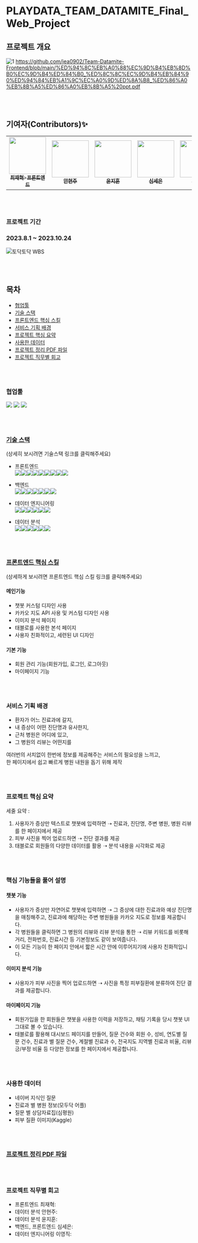 # PLAYDATA_TEAM_DATAMITE_Final_Web_Project

## 프로젝트 개요
![1](https://github.com/jea0902/Team-Datamite-Frontend/assets/62950552/b4f99ad0-3ab2-49f0-84c6-52713c08e5c6)
https://github.com/jea0902/Team-Datamite-Frontend/blob/main/%ED%94%8C%EB%A0%88%EC%9D%B4%EB%8D%B0%EC%9D%B4%ED%84%B0_%ED%8C%8C%EC%9D%B4%EB%84%90%ED%94%84%EB%A1%9C%EC%A0%9D%ED%8A%B8_%ED%86%A0%EB%8B%A5%ED%86%A0%EB%8B%A5%20ppt.pdf

<br /><br />

## 기여자(Contributors)✨
<table>
  <tr>
    <td align="center"><a href="https://github.com/jea0902"><img src="https://avatars.githubusercontent.com/u/62950552?v=4" width="100px;" alt=""><br /><sub><b>최재혁</b>><b>프론트엔드</b></sub></td>
    <td align="center"><a href="https://github.com/AhnHz"><img src="https://avatars.githubusercontent.com/u/132975657?v=4" width="100px;" alt=""><br /><sub><b>안현주</b></sub></td>
    <td align="center"><a href="https://github.com/YoonJJuny"><img src="https://avatars.githubusercontent.com/u/134353451?v=4" width="100px;" alt=""><br /><sub><b>윤지훈</b></sub></td>
    <td align="center"><a href="https://github.com/sennee"><img src="https://avatars.githubusercontent.com/u/137972957?v=4" width="100px;" alt=""><br /><sub><b>심세은</b></sub></td>
    <td align="center"><a href="https://github.com/lee-young-jik"><img src="https://avatars.githubusercontent.com/u/91588673?v=4" width="100px;" alt=""><br /><sub><b>이영직</b></sub></td>
  </tr>
</table>

<br /><br />

### 프로젝트 기간
### 2023.8.1 ~ 2023.10.24
![토닥토닥 WBS](https://github.com/jea0902/Team-Datamite-Frontend/assets/62950552/59e5acb6-e04c-4d86-910a-77652204f52f)


<br /><br />

## 목차
- [협업툴](#협업툴)
- [기술 스택](#기술-스택)
- [프론트엔드 핵심 스킬](#프론트엔드-핵심-스킬)
- [서비스 기획 배경](#서비스-기획-배경)
- [프로젝트 핵심 요약](#프로젝트-핵심-요약)
- [사용한 데이터](#사용한-데이터)
- [프로젝트 정리 PDF 파일](#프로젝트-정리-PDF-파일)
- [프로젝트 직무별 회고](#프로젝트-직무별-회고)

<br /><br />

### 협업툴
<img src="https://img.shields.io/badge/Slack-4A154B?style=for-the-badge&logo=Slack&logoColor=white"> <img src="https://img.shields.io/badge/Notion-44C1C5?style=for-the-badge&logo=Notion&logoColor=white">
<img src="https://img.shields.io/badge/GitHub-2088FF?style=for-the-badge&logo=GitHub&logoColor=white">

<br /><br />

### [기술 스택](https://github.com/jea0902/Team-Datamite-Frontend/blob/main/technical_stack_only.pdf)
(상세히 보시려면 기술스택 링크를 클릭해주세요)

- 프론트엔드 <br />
<img src="https://img.shields.io/badge/react-61DAFB?style=for-the-badge&logo=react&logoColor=white"><img src="https://img.shields.io/badge/bootstrap-7952B3?style=for-the-badge&logo=bootstrap&logoColor=white"><img src="https://img.shields.io/badge/kakao-FFCD00?style=for-the-badge&logo=kakao&logoColor=white"><img src="https://img.shields.io/badge/reacthookform-EC5990?style=for-the-badge&logo=reacthookform&logoColor=white"><img src="https://img.shields.io/badge/axios-5A29E4?style=for-the-badge&logo=axios&logoColor=white"><img src="https://img.shields.io/badge/mui-007FFF?style=for-the-badge&logo=mui&logoColor=white"><img src="https://img.shields.io/badge/html5-E34F26?style=for-the-badge&logo=html5&logoColor=white"><img src="https://img.shields.io/badge/css3-1572B6?style=for-the-badge&logo=css3&logoColor=white"><img src="https://img.shields.io/badge/javascript-F7DF1E?style=for-the-badge&logo=javascript&logoColor=white">

- 백엔드 <br />
<img src="https://img.shields.io/badge/springboot-6DB33F?style=for-the-badge&logo=springboot&logoColor=white"><img src="https://img.shields.io/badge/amazonec2-FF9900?style=for-the-badge&logo=amazonec2&logoColor=white"><img src="https://img.shields.io/badge/jsonwebtokens-5586A4?style=for-the-badge&logo=jsonwebtokens&logoColor=white"><img src="https://img.shields.io/badge/redis-DC382D?style=for-the-badge&logo=redis&logoColor=white"><img src="https://img.shields.io/badge/fastapi-FF282D?style=for-the-badge&logo=fastapi&logoColor=white"><img src="https://img.shields.io/badge/mysql-4479A1?style=for-the-badge&logo=mysql&logoColor=white"><img src="https://img.shields.io/badge/gmail-EA4335?style=for-the-badge&logo=gmail&logoColor=white">

- 데이터 엔지니어링 <br />
<img src="https://img.shields.io/badge/apachespark-E25A1C?style=for-the-badge&logo=apachespark&logoColor=white"><img src="https://img.shields.io/badge/pandas-150458?style=for-the-badge&logo=pandas&logoColor=white"><img src="https://img.shields.io/badge/apacheairflow-017CEE?style=for-the-badge&logo=apacheairflow&logoColor=white"><img src="https://img.shields.io/badge/numpy-013243?style=for-the-badge&logo=numpy&logoColor=white"><img src="https://img.shields.io/badge/amazon S3-FF9900?style=for-the-badge&logo=amazon&logoColor=white"><img src="https://img.shields.io/badge/docker-2496ED?style=for-the-badge&logo=docker&logoColor=white">

- 데이터 분석 <br />
<img src="https://img.shields.io/badge/tableau-E97627?style=for-the-badge&logo=tableau&logoColor=white"><img src="https://img.shields.io/badge/pandas-150458?style=for-the-badge&logo=pandas&logoColor=white"><img src="https://img.shields.io/badge/tensorflow-FF6F00?style=for-the-badge&logo=tensorflow&logoColor=white"><img src="https://img.shields.io/badge/scikitlearn-149EF2?style=for-the-badge&logo=scikitlearn&logoColor=white"><img src="https://img.shields.io/badge/selenium-43B02A?style=for-the-badge&logo=selenium&logoColor=white"><img src="https://img.shields.io/badge/pytorch-EE4C2C?style=for-the-badge&logo=pytorch&logoColor=white">

<br /><br />

### [프론트엔드 핵심 스킬]()
(상세하게 보시려면 프론트엔드 핵심 스킬 링크를 클릭해주세요)
#### 메인기능
- 챗봇 커스텀 디자인 사용
- 카카오 지도 API 사용 및 커스텀 디자인 사용
- 이미지 분석 페이지
- 태블로를 사용한 본석 페이지
- 사용자 친화적이고, 세련된 UI 디자인

#### 기본 기능
- 회원 관리 기능(회원가입, 로그인, 로그아웃)
- 마이페이지 기능

<br /><br />

### 서비스 기획 배경
- 환자가 어느 진료과에 갈지,
- 내 증상이 어떤 진단명과 유사한지,
- 근처 병원은 어디에 있고,
- 그 병원의 리뷰는 어떤지를 <br />

여러번의 서치없이 한번에 정보를 제공해주는 서비스의 필요성을 느끼고,<br /> 한 페이지에서 쉽고 빠르게 병원 내원을 돕기 위해 제작

<br /><br />

### 프로젝트 핵심 요약

세줄 요약 : <br />
 1. 사용자가 증상만 텍스트로 챗봇에 입력하면 ➝ 진료과, 진단명, 주변 병원, 병원 리뷰를 한 페이지에서 제공
 2. 피부 사진을 찍어 업로드하면 ➝ 진단 결과를 제공
 3. 태블로로 회원들의 다양한 데이터를 활용 ➝ 분석 내용을 시각화로 제공

<br /><br />

### 핵심 기능들을 풀어 설명

#### 챗봇 기능
- 사용자가 증상만 자연어로 챗봇에 입력하면 ➝ 그 증상에 대한 진료과와 예상 진단명을 매칭해주고, 진료과에 해당하는 주변 병원들을 카카오 지도로 정보를 제공합니다.
- 각 병원들을 클릭하면 그 병원의 리뷰와 리뷰 분석을 통한 ➝  리뷰 키워드를 비롯해 거리, 전화번호, 진료시간 등 기본정보도 같이 보여줍니다.
- 이 모든 기능이 한 페이지 안에서 짧은 시간 안에 이루어지기에 사용자 친화적입니다.
#### 이미지 분석 기능
- 사용자가 피부 사진을 찍어 업로드하면 ➝ 사진을 특정 피부질환에 분류하여 진단 결과를 제공합니다.
#### 마이페이지 기능
- 회원가입을 한 회원들은 챗봇을 사용한 이력을 저장하고, 채팅 기록을 당시 챗봇 UI 그대로 볼 수 있습니다.
- 태블로를 활용해 대시보드 페이지를 만들어, 질문 건수와 회원 수, 성비, 연도별 질문 건수, 진료과 별 질문 건수, 계절별 진료과 수, 전국지도 지역별 진료과 비율, 리뷰 긍/부정 비율 등 다양한 정보를 한 페이지에서 제공합니다.

<br /><br />

### 사용한 데이터
- 네이버 지식인 질문
- 진료과 별 병원 정보(모두닥 어플)
- 질문 별 상담자료집(심평원)
- 피부 질환 이미지(Kaggle)

<br /><br />

### [프로젝트 정리 PDF 파일](https://github.com/jea0902/Team-Datamite-Frontend/blob/main/%ED%94%8C%EB%A0%88%EC%9D%B4%EB%8D%B0%EC%9D%B4%ED%84%B0_%ED%8C%8C%EC%9D%B4%EB%84%90%ED%94%84%EB%A1%9C%EC%A0%9D%ED%8A%B8_%ED%86%A0%EB%8B%A5%ED%86%A0%EB%8B%A5%20ppt.pdf)

<br /><br />

### 프로젝트 직무별 회고
- 프론트엔드 최재혁:
- 데이터 분석 안현주:
- 데이터 분석 윤지훈:
- 백엔드, 프론트엔드 심세은:
- 데이터 엔지니어링 이영직:





